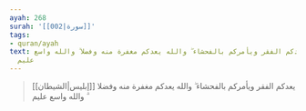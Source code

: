 ```yaml
---
ayah: 268
surah: '[[002|سورة]]'
tags:
- quran/ayah
text: الشيطان يعدكم الفقر ويأمركم بالفحشاء ۖ والله يعدكم مغفرة منه وفضلا ۗ والله واسع
  عليم
---
```

> [[إبليس|الشيطان]] يعدكم الفقر ويأمركم بالفحشاء ۖ والله يعدكم مغفرة منه وفضلا ۗ والله واسع عليم
